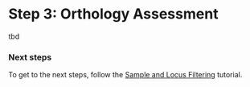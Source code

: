 # Step 3: Orthology Assessment

tbd

### Next steps
To get to the next steps, follow the [Sample and Locus Filtering](https://github.com/scrameri/CaptureAl/blob/master/Step4_Sample_and_Locus_Filtering.md) tutorial.
